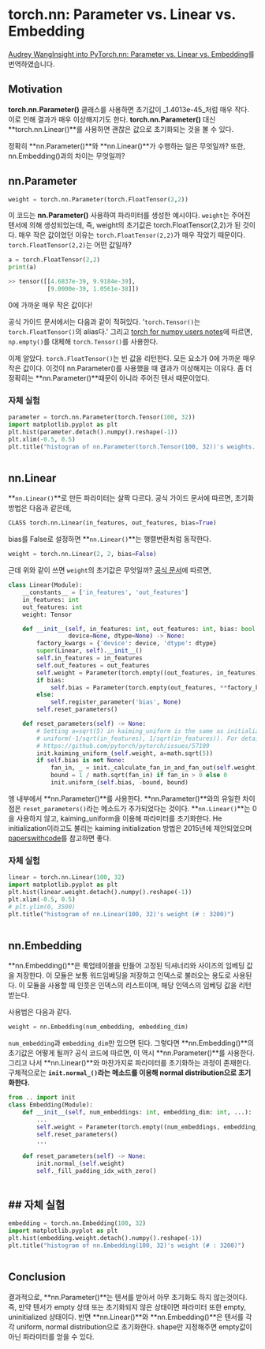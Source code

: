 # torch.nn: Parameter vs. Linear vs. Embedding

[Audrey Wang](https://audreywongkg.medium.com/?source=post\_page-----2131e319e463--------------------------------)[Insight into PyTorch.nn: Parameter vs. Linear vs. Embedding](https://audreywongkg.medium.com/pytorch-nn-parameter-vs-nn-linear-2131e319e463)를 번역하였습니다.

## Motivation

**torch.nn.Parameter()** 클래스를 사용하면 초기값이 _1.4013e-45_처럼 매우 작다. 이로 인해 결과가 매우 이상해지기도 한다. **torch.nn.Parameter()** 대신 **torch.nn.Linear()**를 사용하면 괜찮은 값으로 초기화되는 것을 볼 수 있다.

정확히 **nn.Parameter()**와 **nn.Linear()**가 수행하는 일은 무엇일까? 또한, nn.Embedding()과의 차이는 무엇일까?

## nn.Parameter

```python
weight = torch.nn.Parameter(torch.FloatTensor(2,2))
```

이 코드는 **nn.Parameter()** 사용하여 파라미터를 생성한 예시이다. `weight`는 주어진 텐서에 의해 생성되었는데, 즉, weight의 초기값은 torch.FloatTensor(2,2)가 된 것이다. 매우 작은 값이었던 이유는 `torch.FloatTensor(2,2)`가 매우 작았기 때문이다. `torch.FloatTensor(2,2)`는 어떤 값일까?

```python
a = torch.FloatTensor(2,2)
print(a)

>> tensor([[4.6837e-39, 9.9184e-39],
           [9.0000e-39, 1.0561e-38]])
```

0에 가까운 매우 작은 값이다!

공식 가이드 문서에서는 다음과 같이 적혀있다. '`torch.Tensor()`는 `torch.FloatTensor()`의 alias다.' 그리고 [torch for numpy users notes](https://github.com/torch/torch7/wiki/Torch-for-Numpy-users#ones-and-zeros)에 따르면, `np.empty()`를 대체해 `torch.Tensor()`를 사용한다.

이제 알았다. `torch.FloatTensor()`는 빈 값을 리턴한다. 모든 요소가 0에 가까운 매우 작은 값이다. 이것이 nn.Parameter()를 사용했을 때 결과가 이상해지는 이유다. 좀 더 정확히는 **nn.Parameter()**때문이 아니라 주어진 텐서 때문이었다.

### 자체 실험

```python
parameter = torch.nn.Parameter(torch.Tensor(100, 32))
import matplotlib.pyplot as plt
plt.hist(parameter.detach().numpy().reshape(-1))
plt.xlim(-0.5, 0.5)
plt.title("histogram of nn.Parameter(torch.Tensor(100, 32))'s weights. (# : 3200)")
```

<figure><img src="../.gitbook/assets/image.png" alt=""><figcaption></figcaption></figure>

## nn.Linear <a href="#680c" id="680c"></a>

**`nn.Linear()`**로 만든 파라미터는 살짝 다르다. 공식 가이드 문서에 따르면, 초기화 방법은 다음과 같은데,

```python
CLASS torch.nn.Linear(in_features, out_features, bias=True)
```

bias를 False로 설정하면 **`nn.Linear()`**는 행렬변환처럼 동작한다.

```python
weight = torch.nn.Linear(2, 2, bias=False)
```

근데 위와 같이 쓰면 `weight`의 초기값은 무엇일까? [공식 문서](https://pytorch.org/docs/stable/\_modules/torch/nn/modules/linear.html#Linear)에 따르면,

```python
class Linear(Module):
    __constants__ = ['in_features', 'out_features']
    in_features: int
    out_features: int
    weight: Tensor

    def __init__(self, in_features: int, out_features: int, bias: bool = True,
                 device=None, dtype=None) -> None:
        factory_kwargs = {'device': device, 'dtype': dtype}
        super(Linear, self).__init__()
        self.in_features = in_features
        self.out_features = out_features
        self.weight = Parameter(torch.empty((out_features, in_features), **factory_kwargs))
        if bias:
            self.bias = Parameter(torch.empty(out_features, **factory_kwargs))
        else:
            self.register_parameter('bias', None)
        self.reset_parameters()

    def reset_parameters(self) -> None:
        # Setting a=sqrt(5) in kaiming_uniform is the same as initializing with
        # uniform(-1/sqrt(in_features), 1/sqrt(in_features)). For details, see
        # https://github.com/pytorch/pytorch/issues/57109
        init.kaiming_uniform_(self.weight, a=math.sqrt(5))
        if self.bias is not None:
            fan_in, _ = init._calculate_fan_in_and_fan_out(self.weight)
            bound = 1 / math.sqrt(fan_in) if fan_in > 0 else 0
            init.uniform_(self.bias, -bound, bound)
```

엥 내부에서 **nn.Parameter()**를 사용한다. **nn.Parameter()**와의 유일한 차이점은 `reset_parameters()`라는 메소드가 추가되었다는 것이다. **`nn.Linear()`**는 0을 사용하지 않고, kaiming\_uniform을 이용해 파라미터를 초기화한다. He initialization이라고도 불리는 kaiming initialization 방법은 2015년에 제안되었으며 [paperswithcode](https://paperswithcode.com/method/he-initialization)를 참고하면 좋다.

### 자체 실험

```python
linear = torch.nn.Linear(100, 32)
import matplotlib.pyplot as plt
plt.hist(linear.weight.detach().numpy().reshape(-1))
plt.xlim(-0.5, 0.5)
# plt.ylim(0, 3500)
plt.title("histogram of nn.Linear(100, 32)'s weight (# : 3200)")
```

<figure><img src="../.gitbook/assets/image (2).png" alt=""><figcaption></figcaption></figure>

## nn.Embedding

**nn.Embedding()**은 룩업테이블을 만들어 고정된 딕셔너리와 사이즈의 임베딩 값을 저장한다. 이 모듈은 보통 워드임베딩을 저장하고 인덱스로 불러오는 용도로 사용된다. 이 모듈을 사용할 때 인풋은 인덱스의 리스트이며, 해당 인덱스의 임베딩 값을 리턴받는다.

사용법은 다음과 같다.

```python
weight = nn.Embedding(num_embedding, embedding_dim)
```

`num_embedding`과 `embedding_dim`만 있으면 된다. 그렇다면 **nn.Embedding()**의 초기값은 어떻게 될까? 공식 코드에 따르면, 이 역시 **nn.Parameter()**를 사용한다. 그리고 나서 **nn.Linear()**와 마찬가지로 파라미터를 초기화하는 과정이 존재한다. 구체적으로는 **`init.normal_()`라는 메소드를 이용해 normal distribution으로 초기화한다.**

```python
from .. import init
class Embedding(Module):
    def __init__(self, num_embeddings: int, embedding_dim: int, ...):
        ...
        self.weight = Parameter(torch.empty((num_embeddings, embedding_dim), **factory_kwargs))
        self.reset_parameters()
        ...
        
    def reset_parameters(self) -> None:
        init.normal_(self.weight)
        self._fill_padding_idx_with_zero()
    
```

## ## 자체 실험

```python
embedding = torch.nn.Embedding(100, 32)
import matplotlib.pyplot as plt
plt.hist(embedding.weight.detach().numpy().reshape(-1))
plt.title("histogram of nn.Embedding(100, 32)'s weight (# : 3200)")
```

<figure><img src="../.gitbook/assets/image (3).png" alt=""><figcaption></figcaption></figure>

## Conclusion

결과적으로, **nn.Parameter()**는 텐서를 받아서 아무 초기화도 하지 않는것이다. 즉, 만약 텐서가 empty 상태 또는 초기화되지 않은 상태이면 파라미터 또한 empty, uninitialized 상태이다. 반면 **nn.Linear()**와 **nn.Embedding()**은 텐서를 각각 uniform, normal distribution으로 초기화한다. shape만 지정해주면 empty값이 아닌 파라미터를 얻을 수 있다.











